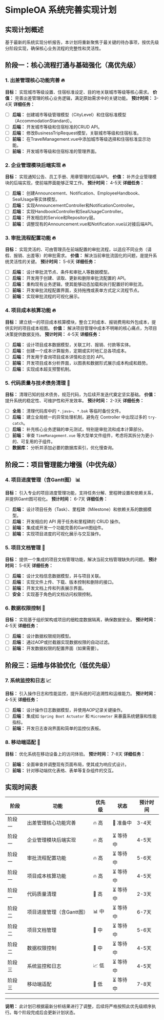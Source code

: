 # SimpleOA 系统完善实现计划

## 实现计划概述
基于最新的系统实现分析报告，本计划将重新聚焦于最关键的待办事项，按优先级分阶段实现，确保核心业务流程的完整性和灵活性。

## 阶段一：核心流程打通与基础强化（高优先级）

### 1. 出差管理核心功能完善 🔥
**目标：** 实现城市等级设置、住宿标准设定、目的地关联城市等级等核心需求。
**价值：** 完善出差管理的核心业务逻辑，满足原始需求中的关键功能。
**预计时间：** 3-4天
**详细任务：**
- [ ] **后端：** 创建城市等级管理模型（CityLevel）和住宿标准模型（AccommodationStandard）。
- [ ] **后端：** 开发城市等级和住宿标准的CRUD API。
- [ ] **后端：** 修改BusinessTripRequest模型，关联城市等级和住宿标准。
- [ ] **前端：** 在TravelManagement.vue中添加城市等级选择和住宿标准显示功能。
- [ ] **前端：** 开发城市等级和住宿标准的管理界面。

### 2. 企业管理模块后端实现 🔥
**目标：** 实现通知公告、员工手册、用章管理的后端API。
**价值：** 补齐企业管理模块的后端实现，使前端界面能够正常工作。
**预计时间：** 4-5天
**详细任务：**
- [ ] **后端：** 创建Announcement、Notification、EmployeeHandbook、SealUsage等实体模型。
- [ ] **后端：** 实现AnnouncementController和NotificationController。
- [ ] **后端：** 实现HandbookController和SealUsageController。
- [ ] **后端：** 开发相应的Service和Repository层。
- [ ] **前端：** 调整现有的Announcement.vue和Notification.vue以对接后端API。

### 3. 审批流程配置功能 🔥
**目标：** 实现灵活的、可由管理员在前端配置的审批流程，以适应不同业务（请假、报销、出差等）的审批需求。
**价值：** 解决当前审批流固化的问题，是提升系统灵活性的关键。
**预计时间：** 5-6天
**详细任务：**
- [ ] **后端：** 设计审批流节点、条件和审批人等数据模型。
- [ ] **后端：** 开发用于创建、读取、更新和删除审批流配置的 API。
- [ ] **后端：** 重构现有业务逻辑，使其能够动态加载和执行配置好的审批流。
- [ ] **前端：** 开发审批流程配置界面，支持拖拽或表单方式定义流程节点。
- [ ] **前端：** 实现审批流程的可视化展示。

### 4. 项目成本核算功能 🔥
**目标：** 建立统一的项目成本核算模块，整合工时成本、报销费用和外包成本，提供实时的项目成本视图。
**价值：** 解决项目管理中成本不明晰的核心痛点，为项目决策提供数据支持。
**预计时间：** 4-5天
**详细任务：**
- [ ] **后端：** 设计项目成本数据模型，关联工时、报销、付款等实体。
- [ ] **后端：** 创建一个成本计算服务，定期或实时地汇总各项成本。
- [ ] **后端：** 开发用于查询项目成本详情和总览的 API。
- [ ] **前端：** 开发项目成本分析界面，以图表和数据形式展示成本构成和趋势。
- [ ] **后端：** 实现成本超支预警机制。

### 5. 代码质量与技术债务清理 🔧
**目标：** 清理已知的技术债务，规范代码，为后续开发迭代奠定坚实基础。
**价值：** 提升系统的稳定性、可维护性和开发效率。
**预计时间：** 2-3天
**详细任务：**
- [ ] **全局：** 清理代码库中的 `*.java~`、`*.bak` 等临时备份文件。
- [ ] **后端：** 建立全局统一的异常处理机制，避免在 Controller 中出现过多的 `try-catch`。
- [ ] **后端：** 补充核心业务逻辑的单元测试，特别是审批流和成本计算部分。
- [ ] **前端：** 审查 `TimeManagement.vue` 等大型单文件组件，考虑将其拆分为更小的、可复用的子组件。
- [ ] **数据库：** 分析并添加必要的数据库索引，优化慢查询。

## 阶段二：项目管理能力增强（中优先级）

### 4. 项目进度管理（含Gantt图） 📊
**目标：** 引入专业的项目进度管理功能，支持任务分解、里程碑设置和依赖关系，并提供Gantt图可视化。
**预计时间：** 6-7天
**详细任务：**
- [ ] **后端：** 设计项目任务（Task）、里程碑（Milestone）和依赖关系的数据模型。
- [ ] **后端：** 开发相应的 API 用于任务和里程碑的 CRUD 操作。
- [ ] **前端：** 集成或开发一个功能完善的Gantt图组件。
- [ ] **前端：** 实现项目进度的可视化展示与交互操作。

### 5. 项目文档管理 📁
**目标：** 提供一个集成的项目文档管理功能，解决当前文档管理缺失的问题。
**预计时间：** 5-6天
**详细任务：**
- [ ] **后端：** 设计文档信息数据模型，并与项目关联。
- [ ] **后端：** 实现文件上传、下载、版本控制和删除的接口。
- [ ] **前端：** 开发文档上传和列表展示界面。
- [ ] **安全：** 实现基于角色的文档访问权限控制。

### 6. 数据权限控制 🔐
**目标：** 实现基于组织架构或项目的细粒度数据隔离，确保数据安全。
**预计时间：** 4-5天
**详细任务：**
- [ ] **后端：** 设计数据权限规则模型。
- [ ] **后端：** 通过AOP或拦截器实现数据权限的自动过滤。
- [ ] **前端：** 开发数据权限的配置界面（如果需要）。

## 阶段三：运维与体验优化（低优先级）

### 7. 系统监控和日志 📈
**目标：** 引入操作日志和性能监控，提升系统的可追溯性和运维能力。
**预计时间：** 4-5天
**详细任务：**
- [ ] **后端：** 设计操作日志数据模型，并使用AOP记录关键操作。
- [ ] **后端：** 集成如 `Spring Boot Actuator` 和 `Micrometer` 来暴露系统健康和性能指标。
- [ ] **前端：** 开发日志查询界面和简单的监控仪表板。

### 8. 移动端适配 📱
**目标：** 优化系统在移动设备上的访问体验。
**预计时间：** 7-8天
**详细任务：**
- [ ] **前端：** 全面审查并调整现有页面布局，使其成为响应式设计。
- [ ] **前端：** 针对移动端优化表格、表单等复杂组件的交互。

## 实现时间表

| 阶段 | 功能 | 优先级 | 状态 | 预计时间 |
|---|---|---|---|---|
| 阶段一 | 出差管理核心功能完善 | 🔥 高 | 🔄 准备中 | 3-4天 |
| 阶段一 | 企业管理模块后端实现 | 🔥 高 | ⏳ 等待中 | 4-5天 |
| 阶段一 | 审批流程配置功能 | 🔥 高 | ⏳ 等待中 | 5-6天 |
| 阶段一 | 项目成本核算功能 | 🔥 高 | ⏳ 等待中 | 4-5天 |
| 阶段一 | 代码质量清理 | 🔧 高 | ⏳ 等待中 | 2-3天 |
| 阶段二 | 项目进度管理（含Gantt图） | 📊 中 | ⏳ 等待中 | 6-7天 |
| 阶段二 | 项目文档管理 | 📁 中 | ⏳ 等待中 | 5-6天 |
| 阶段二 | 数据权限控制 | 🔐 中 | ⏳ 等待中 | 4-5天 |
| 阶段三 | 系统监控和日志 | 📈 低 | ⏳ 等待中 | 4-5天 |
| 阶段三 | 移动端适配 | 📱 低 | ⏳ 等待中 | 7-8天 |

---

**说明：** 此计划已根据最新分析结果进行了调整，后续将严格按照此优先级顺序执行。每个阶段完成后会更新计划状态。